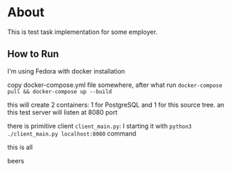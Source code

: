 # About

This is test task implementation for some employer.

## How to Run

I'm using Fedora with docker installation

copy docker-compose.yml file somewhere,
after what run `docker-compose pull && docker-compose up --build`

this will create 2 containers: 1 for PostgreSQL and 1 for this
source tree. an this test server will listen at 8080 port

there is primitive client `client_main.py`: I starting it with `python3 ./client_main.py localhost:8080` command

this is all

beers
